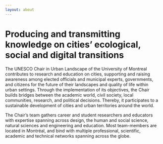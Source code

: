```yaml
---
layout: about
---
```

# Producing and transmitting knowledge on cities’ ecological, social and digital transitions 
The UNESCO Chair in Urban Landscape of the University of Montreal contributes to research and education on cities, supporting and raising awareness among elected officials and municipal experts, governments, and citizens for the future of their landscapes and quality of life within urban settings. Through the implementation of its objectives, the Chair builds bridges between the academic world, civil society, local communities, research, and political decisions. Thereby, it participates to a sustainable development of cities and urban territories around the world.

The Chair’s team gathers career and student researchers and educators with expertise spanning across design, the human and social science, natural sciences and engineering and education. Most team-members are located in Montréal, and bind with multiple professional, scientific, academic and technical networks spanning across the globe.